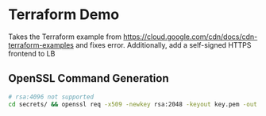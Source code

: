 # Terraform Demo

Takes the Terraform example from https://cloud.google.com/cdn/docs/cdn-terraform-examples and fixes error. Additionally, add a self-signed HTTPS frontend to LB

## OpenSSL Command Generation

```bash
# rsa:4096 not supported
cd secrets/ && openssl req -x509 -newkey rsa:2048 -keyout key.pem -out cert.pem -sha256 -days 3650 -nodes -subj "/C=XX/ST=StateName/L=CityName/O=CompanyName/OU=CompanySectionName/CN=mydemo.example.com"
```
